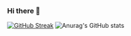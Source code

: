 ### Hi there 👋

[![GitHub Streak](https://github-readme-streak-stats.herokuapp.com/?user=UmmarHamid&theme=dark)](https://git.io/streak-stats)
![Anurag's GitHub stats](https://github-readme-stats.vercel.app/api?username=Burhan-Rashid&show_icons=true&theme=dark)
<!-- [![Top Langs](https://github-readme-stats.vercel.app/api/top-langs/?username=Burhan-Rashid&layout=compact)](https://github.com/anuraghazra/github-readme-stats) -->



<!--
**Burhan-Rashid/Burhan-Rashid** is a ✨ _special_ ✨ repository because its `README.md` (this file) appears on your GitHub profile.

Here are some ideas to get you started:

- 🔭 I’m currently working on ...
- 🌱 I’m currently learning ...
- 👯 I’m looking to collaborate on ...
- 🤔 I’m looking for help with ...
- 💬 Ask me about ...
- 📫 How to reach me: ...
- 😄 Pronouns: ...
- ⚡ Fun fact: ...
-->
